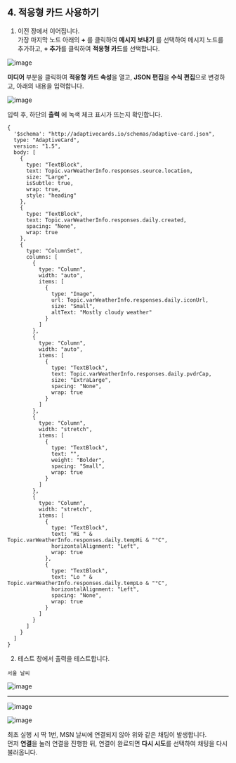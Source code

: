 ## 4. 적응형 카드 사용하기

  1. 이전 장에서 이어집니다.</br>
  가장 마지막 노드 아래의 **+** 를 클릭하여 **메시지 보내기** 를 선택하여 메시지 노드를 추가하고, **+ 추가**를 클릭하여 **적응형 카드**를 선택합니다.

  ![image](https://github.com/user-attachments/assets/53503649-5532-4f58-a9e3-4bd0e3aac26f)

  **미디어** 부분을 클릭하여 **적응형 카드 속성**을 열고, **JSON 편집**을 **수식 편집**으로 변경하고, 아래의 내용을 입력합니다.

  ![image](https://github.com/user-attachments/assets/2dcd3637-cf27-45f2-89bd-bae321476ac9)

  입력 후, 하단의 **출력** 에 녹색 체크 표시가 뜨는지 확인합니다.

  ```
  {
    '$schema': "http://adaptivecards.io/schemas/adaptive-card.json",
    type: "AdaptiveCard",
    version: "1.5",
    body: [
      {
        type: "TextBlock",
        text: Topic.varWeatherInfo.responses.source.location,
        size: "Large",
        isSubtle: true,
        wrap: true,
        style: "heading"
      },
      {
        type: "TextBlock",
        text: Topic.varWeatherInfo.responses.daily.created,
        spacing: "None",
        wrap: true
      },
      {
        type: "ColumnSet",
        columns: [
          {
            type: "Column",
            width: "auto",
            items: [
              {
                type: "Image",
                url: Topic.varWeatherInfo.responses.daily.iconUrl,
                size: "Small",
                altText: "Mostly cloudy weather"
              }
            ]
          },
          {
            type: "Column",
            width: "auto",
            items: [
              {
                type: "TextBlock",
                text: Topic.varWeatherInfo.responses.daily.pvdrCap,
                size: "ExtraLarge",
                spacing: "None",
                wrap: true
              }
            ]
          },
          {
            type: "Column",
            width: "stretch",
            items: [
              {
                type: "TextBlock",
                text: "",
                weight: "Bolder",
                spacing: "Small",
                wrap: true
              }
            ]
          },
          {
            type: "Column",
            width: "stretch",
            items: [
              {
                type: "TextBlock",
                text: "Hi " & Topic.varWeatherInfo.responses.daily.tempHi & "°C",
                horizontalAlignment: "Left",
                wrap: true
              },
              {
                type: "TextBlock",
                text: "Lo " & Topic.varWeatherInfo.responses.daily.tempLo & "°C",
                horizontalAlignment: "Left",
                spacing: "None",
                wrap: true
              }
            ]
          }
        ]
      }
    ]
  }   
  ```

  2. 테스트 창에서 출력을 테스트합니다.

  ```
  서울 날씨
  ```
   ![image](https://github.com/user-attachments/assets/87444de3-c36f-4c7c-b3e6-5c5b19e0a886)



---
   ![image](https://github.com/user-attachments/assets/f51cb773-13ee-4c8f-a589-c15bf0adafc0)

   ![image](https://github.com/user-attachments/assets/b01817c6-3dbd-4405-b83f-b74eece3a22e)


   최초 실행 시 딱 1번, MSN 날씨에 연결되지 않아 위와 같은 채팅이 발생합니다. </br>
   먼저 **연결**을 눌러 연결을 진행한 뒤, 연결이 완료되면 **다시 시도**를 선택하여 채팅을 다시 불러옵니다.
